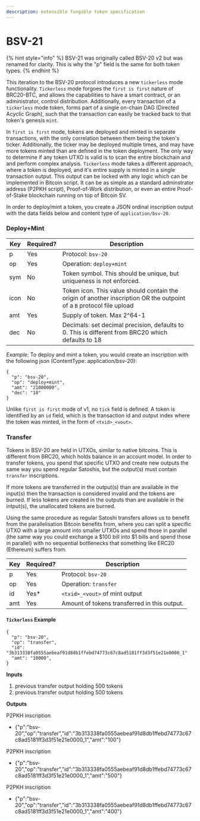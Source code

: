 ```yaml
---
description: extensible fungible token specification
---
```


# BSV-21

{% hint style="info" %}
BSV-21 was originally called BSV-20 v2 but was renamed for clarity. This is why the "p" field is the same for both token types.
{% endhint %}

This iteration to the BSV-20 protocol introduces a new `tickerless` mode functionality. `Tickerless` mode forgoes the `first is first` nature of BRC20-BTC, and allows the capabilities to have a smart contract, or an administrator, control distribution. Additionally, every transaction of a `tickerless` mode token, forms part of a single on-chain DAG (Directed Acyclic Graph), such that the transaction can easily be tracked back to that token's genesis `mint`.

In `first is first` mode, tokens are deployed and minted in separate transactions, with the only correlation between them being the token's ticker. Additionally, the ticker may be deployed multiple times, and may have more tokens minted than are defined in the token deployment. The only way to determine if any token UTXO is valid is to scan the entire blockchain and and perform complex analysis. `Tickerless` mode takes a different approach, where a token is deployed, and it's entire supply is minted in a single transaction output. This output can be locked with any logic which can be implemented in Bitcoin script. It can be as simple as a standard adminstrator address (P2PKH script), Proof-of-Work distribution, or even an entire Proof-of-Stake blockchain running on top of Bitcoin SV.

In order to deploy/mint a token, you create a JSON ordinal inscription output with the data fields below and content type of `application/bsv-20`.

### Deploy+Mint

| Key  | Required? | Description                                                                                                           |
| ---- | --------- | --------------------------------------------------------------------------------------------------------------------- |
| p    | Yes       | Protocol: `bsv-20`                                                                                                    |
| op   | Yes       | Operation: `deploy+mint`                                                                                              |
| sym  | No        | Token symbol. This should be unique, but uniqueness is not enforced.                                                  |
| icon | No        | Token icon. This value should contain the origin of another inscription OR the outpoint of a `B` protocol file upload |
| amt  | Yes       | Supply of token. Max 2^64-1                                                                                           |
| dec  | No        | Decimals: set decimal precision, defaults to 0. This is different from BRC20 which defaults to 18                     |

_Example_: To deploy and mint a token, you would create an inscription with the following json (ContentType: application/bsv-20):

```
{ 
  "p": "bsv-20",
  "op": "deploy+mint",
  "amt": "21000000",
  "dec": "10"
}
```

Unlike `first is first` mode of v1, no `tick` field is defined. A token is identified by an `id` field, which is the transaction id and output index where the token was minted, in the form of `<txid>_<vout>`.

### Transfer

Tokens in BSV-20 are held in UTXOs, similar to native bitcoins. This is different from BRC20, which holds balance in an account model. In order to transfer tokens, you spend that specific UTXO and create new outputs the same way you spend regular Satoshis, but the output(s) must contain `transfer` inscriptions.

If more tokens are transferred in the output(s) than are available in the input(s) then the transaction is considered invalid and the tokens are burned. If less tokens are created in the outputs than are available in the intput(s), the unallocated tokens are burned.

Using the same procedure as regular Satoshi transfers allows us to benefit from the parallelisation Bitcoin benefits from, where you can split a specific UTXO with a large amount into smaller UTXOs and spend those in parallel (the same way you could exchange a $100 bill into $1 bills and spend those in parallel) with no sequential bottlenecks that something like ERC20 (Ethereum) suffers from.

| Key | Required? | Description                                  |
| --- | --------- | -------------------------------------------- |
| p   | Yes       | Protocol: `bsv-20`                           |
| op  | Yes       | Operation: `transfer`                        |
| id  | Yes\*     | `<txid>_<vout>` of mint output               |
| amt | Yes       | Amount of tokens transferred in this output. |

#### `Tickerless` Example

```
{ 
  "p": "bsv-20",
  "op": "transfer",
  "id": "3b313338fa0555aebeaf91d8db1ffebd74773c67c8ad5181ff3d3f51e21e0000_1"
  "amt": "10000",
}
```

**Inputs**

1. previous transfer output holding 500 tokens
2. previous transfer output holding 500 tokens

**Outputs**

P2PKH inscription

* {"p":"bsv-20","op":"transfer","id":"3b313338fa0555aebeaf91d8db1ffebd74773c67c8ad5181ff3d3f51e21e0000\_1","amt":"100"}

P2PKH inscription

* {"p":"bsv-20","op":"transfer","id":"3b313338fa0555aebeaf91d8db1ffebd74773c67c8ad5181ff3d3f51e21e0000\_1","amt":"500"}

P2PKH inscription

* {"p":"bsv-20","op":"transfer","id":"3b313338fa0555aebeaf91d8db1ffebd74773c67c8ad5181ff3d3f51e21e0000\_1","amt":"400"}
